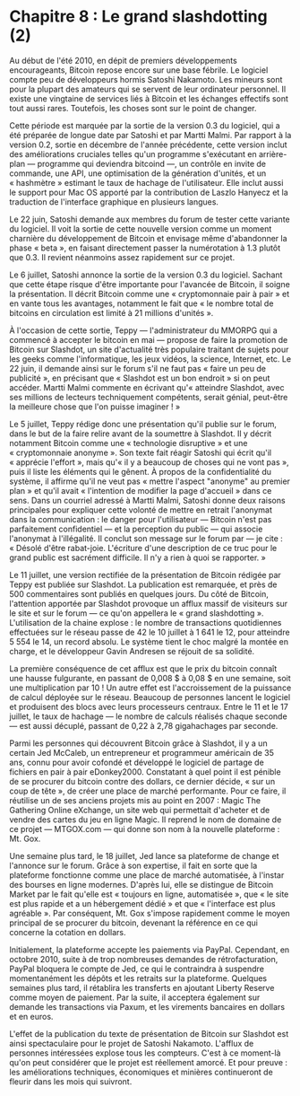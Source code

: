 # Chapitre 8 : Le grand slashdotting (2)

Au début de l'été 2010, en dépit de premiers développements encourageants, Bitcoin repose encore sur une base fébrile. Le logiciel compte peu de développeurs hormis Satoshi Nakamoto. Les mineurs sont pour la plupart des amateurs qui se servent de leur ordinateur personnel. Il existe une vingtaine de services liés à Bitcoin et les échanges effectifs sont tout aussi rares. Toutefois, les choses sont sur le point de changer.

Cette période est marquée par la sortie de la version 0.3 du logiciel, qui a été préparée de longue date par Satoshi et par Martti Malmi. Par rapport à la version 0.2, sortie en décembre de l'année précédente, cette version inclut des améliorations cruciales telles qu'un programme s'exécutant en arrière-plan — programme qui deviendra bitcoind —, un contrôle en invite de commande, une API, une optimisation de la génération d'unités, et un « hashmètre » estimant le taux de hachage de l'utilisateur. Elle inclut aussi le support pour Mac OS apporté par la contribution de Laszlo Hanyecz et la traduction de l'interface graphique en plusieurs langues.

Le 22 juin, Satoshi demande aux membres du forum de tester cette variante du logiciel. Il voit la sortie de cette nouvelle version comme un moment charnière du développement de Bitcoin et envisage même d'abandonner la phase « beta », en faisant directement passer la numérotation à 1.3 plutôt que 0.3. Il revient néanmoins assez rapidement sur ce projet.

Le 6 juillet, Satoshi annonce la sortie de la version 0.3 du logiciel. Sachant que cette étape risque d'être importante pour l'avancée de Bitcoin, il soigne la présentation. Il décrit Bitcoin comme une « cryptomonnaie pair à pair » et en vante tous les avantages, notamment le fait que « le nombre total de bitcoins en circulation est limité à 21 millions d'unités ».

À l'occasion de cette sortie, Teppy — l'administrateur du MMORPG qui a commencé à accepter le bitcoin en mai — propose de faire la promotion de Bitcoin sur Slashdot, un site d'actualité très populaire traitant de sujets pour les geeks comme l'informatique, les jeux vidéos, la science, Internet, etc. Le 22 juin, il demande ainsi sur le forum s'il ne faut pas « faire un peu de publicité », en précisant que « Slashdot est un bon endroit » si on peut accéder. Martti Malmi commente en écrivant qu'« atteindre Slashdot, avec ses millions de lecteurs techniquement compétents, serait génial, peut-être la meilleure chose que l'on puisse imaginer ! »

Le 5 juillet, Teppy rédige donc une présentation qu'il publie sur le forum, dans le but de la faire relire avant de la soumettre à Slashdot. Il y décrit notamment Bitcoin comme une « technologie disruptive » et une « cryptomonnaie anonyme ». Son texte fait réagir Satoshi qui écrit qu'il « apprécie l'effort », mais qu'« il y a beaucoup de choses qui ne vont pas », puis il liste les éléments qui le gênent. À propos de la confidentialité du système, il affirme qu'il ne veut pas « mettre l'aspect "anonyme" au premier plan » et qu'il avait « l'intention de modifier la page d'accueil » dans ce sens. Dans un courriel adressé à Martti Malmi, Satoshi donne deux raisons principales pour expliquer cette volonté de mettre en retrait l'anonymat dans la communication : le danger pour l'utilisateur — Bitcoin n'est pas parfaitement confidentiel — et la perception du public — qui associe l'anonymat à l'illégalité. Il conclut son message sur le forum par — je cite : « Désolé d'être rabat-joie.  L'écriture d'une description de ce truc pour le grand public est sacrément difficile.  Il n'y a rien à quoi se rapporter. »

Le 11 juillet, une version rectifiée de la présentation de Bitcoin rédigée par Teppy est publiée sur Slashdot. La publication est remarquée, et près de 500 commentaires sont publiés en quelques jours. Du côté de Bitcoin, l'attention apportée par Slashdot provoque un afflux massif de visiteurs sur le site et sur le forum — ce qu'on appellera le « grand slashdotting ». L'utilisation de la chaine explose : le nombre de transactions quotidiennes effectuées sur le réseau passe de 42 le 10 juillet à 1 641 le 12, pour atteindre 5 554 le 14, un record absolu. Le système tient le choc malgré la montée en charge, et le développeur Gavin Andresen se réjouit de sa solidité.

La première conséquence de cet afflux est que le prix du bitcoin connaît une hausse fulgurante, en passant de 0,008 $ à 0,08 $ en une semaine, soit une multiplication par 10 ! Un autre effet est l'accroissement de la puissance de calcul déployée sur le réseau. Beaucoup de personnes lancent le logiciel et produisent des blocs avec leurs processeurs centraux. Entre le 11 et le 17 juillet, le taux de hachage — le nombre de calculs réalisés chaque seconde — est aussi décuplé, passant de 0,22 à 2,78 gigahachages par seconde.

Parmi les personnes qui découvrent Bitcoin grâce à Slashdot, il y a un certain Jed McCaleb, un entrepreneur et programmeur américain de 35 ans, connu pour avoir cofondé et développé le logiciel de partage de fichiers en pair à pair eDonkey2000. Constatant à quel point il est pénible de se procurer du bitcoin contre des dollars, ce dernier décide, « sur un coup de tête », de créer une place de marché performante. Pour ce faire, il réutilise un de ses anciens projets mis au point en 2007 : Magic The Gathering Online eXchange, un site web qui permettait d'acheter et de vendre des cartes du jeu en ligne Magic. Il reprend le nom de domaine de ce projet — MTGOX.com — qui donne son nom à la nouvelle plateforme : Mt. Gox.

Une semaine plus tard, le 18 juillet, Jed lance sa plateforme de change et l'annonce sur le forum. Grâce à son expertise, il fait en sorte que la plateforme fonctionne comme une place de marché automatisée, à l'instar des bourses en ligne modernes. D'après lui, elle se distingue de Bitcoin Market par le fait qu'elle est « toujours en ligne, automatisée », que « le site est plus rapide et a un hébergement dédié » et que « l'interface est plus agréable ». Par conséquent, Mt. Gox s'impose rapidement comme le moyen principal de se procurer du bitcoin, devenant la référence en ce qui concerne la cotation en dollars.

Initialement, la plateforme accepte les paiements via PayPal. Cependant, en octobre 2010, suite à de trop nombreuses demandes de rétrofacturation, PayPal bloquera le compte de Jed, ce qui le contraindra à suspendre momentanément les dépôts et les retraits sur la plateforme. Quelques semaines plus tard, il rétablira les transferts en ajoutant Liberty Reserve comme moyen de paiement. Par la suite, il acceptera également sur demande les transactions via Paxum, et les virements bancaires en dollars et en euros.

L'effet de la publication du texte de présentation de Bitcoin sur Slashdot est ainsi spectaculaire pour le projet de Satoshi Nakamoto. L'afflux de personnes intéressées explose tous les compteurs. C'est à ce moment-là qu'on peut considérer que le projet est réellement amorcé. Et pour preuve : les améliorations techniques, économiques et minières continueront de fleurir dans les mois qui suivront.
